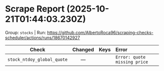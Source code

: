 # Scrape Report (2025-10-21T01:44:03.230Z)

Group: `stocks`  |  Run: https://github.com/AlbertoRoca96/scraping-checks-scheduler/actions/runs/18670142927

| Check | Changed | Keys | Error |
|---|:---:|:--|:--|
| `stock_ntdoy_global_quote` | — |  | `Error: quote missing price` |
